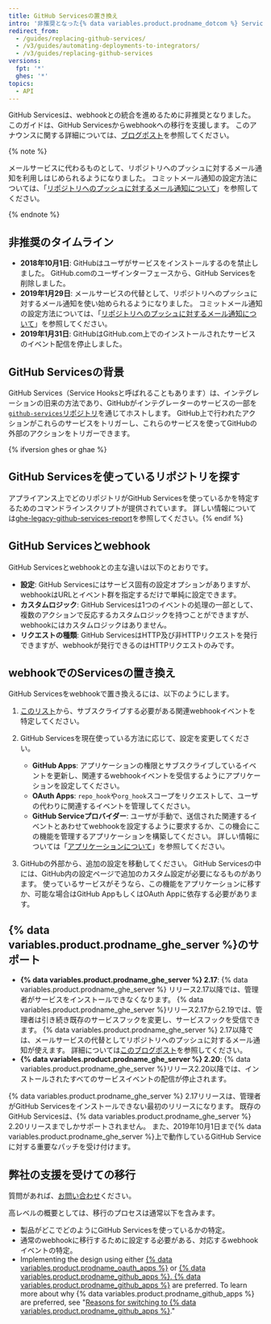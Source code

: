 ```yaml
---
title: GitHub Servicesの置き換え
intro: '非推奨となった{% data variables.product.prodname_dotcom %} Servicesにまだ依存しているなら、サービスフックをwebhookに移行する方法を学んでください。'
redirect_from:
  - /guides/replacing-github-services/
  - /v3/guides/automating-deployments-to-integrators/
  - /v3/guides/replacing-github-services
versions:
  fpt: '*'
  ghes: '*'
topics:
  - API
---
```



GitHub Servicesは、webhookとの統合を進めるために非推奨となりました。 このガイドは、GitHub Servicesからwebhookへの移行を支援します。 このアナウンスに関する詳細については、[ブログポスト](https://developer.github.com/changes/2018-10-01-denying-new-github-services)を参照してください。

{% note %}

メールサービスに代わるものとして、リポジトリへのプッシュに対するメール通知を利用しはじめられるようになりました。 コミットメール通知の設定方法については、「[リポジトリへのプッシュに対するメール通知について](/github/receiving-notifications-about-activity-on-github/about-email-notifications-for-pushes-to-your-repository/)」を参照してください。

{% endnote %}

## 非推奨のタイムライン

- **2018年10月1日**: GitHubはユーザがサービスをインストールするのを禁止しました。 GitHub.comのユーザインターフェースから、GitHub Servicesを削除しました。
- **2019年1月29日**: メールサービスの代替として、リポジトリへのプッシュに対するメール通知を使い始められるようになりました。 コミットメール通知の設定方法については、「[リポジトリへのプッシュに対するメール通知について](/github/receiving-notifications-about-activity-on-github/about-email-notifications-for-pushes-to-your-repository/)」を参照してください。
- **2019年1月31日**: GitHubはGitHub.com上でのインストールされたサービスのイベント配信を停止しました。

## GitHub Servicesの背景

GitHub Services（Service Hooksと呼ばれることもあります）は、インテグレーションの旧来の方法であり、GitHubがインテグレーターのサービスの一部を[`github-services`リポジトリ](https://github.com/github/github-services)を通じてホストします。 GitHub上で行われたアクションがこれらのサービスをトリガーし、これらのサービスを使ってGitHubの外部のアクションをトリガーできます。

{% ifversion ghes or ghae %}
## GitHub Servicesを使っているリポジトリを探す
アプライアンス上でどのリポジトリがGitHub Servicesを使っているかを特定するためのコマンドラインスクリプトが提供されています。 詳しい情報については[ghe-legacy-github-services-report](/enterprise/{{currentVersion}}/admin/articles/command-line-utilities/#ghe-legacy-github-services-report)を参照してください。{% endif %}

## GitHub Servicesとwebhook

GitHub Servicesとwebhookとの主な違いは以下のとおりです。
- **設定**: GitHub Servicesにはサービス固有の設定オプションがありますが、webhookはURLとイベント群を指定するだけで単純に設定できます。
- **カスタムロジック**: GitHub Servicesは1つのイベントの処理の一部として、複数のアクションで反応するカスタムロジックを持つことができますが、webhookにはカスタムロジックはありません。
- **リクエストの種類**: GitHub ServicesはHTTP及び非HTTPリクエストを発行できますが、webhookが発行できるのはHTTPリクエストのみです。

## webhookでのServicesの置き換え

GitHub Servicesをwebhookで置き換えるには、以下のようにします。

1. [このリスト](/webhooks/#events)から、サブスクライブする必要がある関連webhookイベントを特定してください。

2. GitHub Servicesを現在使っている方法に応じて、設定を変更してください。

   - **GitHub Apps**: アプリケーションの権限とサブスクライブしているイベントを更新し、関連するwebhookイベントを受信するようにアプリケーションを設定してください。
   - **OAuth Apps**: `repo_hook`や`org_hook`スコープをリクエストして、ユーザの代わりに関連するイベントを管理してください。
   - **GitHub Serviceプロバイダー**: ユーザが手動で、送信された関連するイベントとあわせてwebhookを設定するように要求するか、この機会にこの機能を管理するアプリケーションを構築してください。 詳しい情報については「[アプリケーションについて](/apps/about-apps/)」を参照してください。

3. GitHubの外部から、追加の設定を移動してください。 GitHub Servicesの中には、GitHub内の設定ページで追加のカスタム設定が必要になるものがあります。 使っているサービスがそうなら、この機能をアプリケーションに移すか、可能な場合はGitHub AppもしくはOAuth Appに依存する必要があります。

## {% data variables.product.prodname_ghe_server %}のサポート

- **{% data variables.product.prodname_ghe_server %} 2.17**: {% data variables.product.prodname_ghe_server %} リリース2.17以降では、管理者がサービスをインストールできなくなります。 {% data variables.product.prodname_ghe_server %}リリース2.17から2.19では、管理者は引き続き既存のサービスフックを変更し、サービスフックを受信できます。 {% data variables.product.prodname_ghe_server %} 2.17以降では、メールサービスの代替としてリポジトリへのプッシュに対するメール通知が使えます。 詳細については[このブログポスト](https://developer.github.com/changes/2019-01-29-life-after-github-services)を参照してください。
- **{% data variables.product.prodname_ghe_server %} 2.20**: {% data variables.product.prodname_ghe_server %}リリース2.20以降では、インストールされたすべてのサービスイベントの配信が停止されます。

{% data variables.product.prodname_ghe_server %} 2.17リリースは、管理者がGitHub Servicesをインストールできない最初のリリースになります。 既存のGitHub Servicesは、{% data variables.product.prodname_ghe_server %} 2.20リリースまでしかサポートされません。 また、2019年10月1日まで{% data variables.product.prodname_ghe_server %}上で動作しているGitHub Serviceに対する重要なパッチを受け付けます。

## 弊社の支援を受けての移行

質問があれば、[お問い合わせ](https://github.com/contact?form%5Bsubject%5D=GitHub+Services+Deprecation)ください。

高レベルの概要としては、移行のプロセスは通常以下を含みます。
  - 製品がどこでどのようにGitHub Servicesを使っているかの特定。
  - 通常のwebhookに移行するために設定する必要がある、対応するwebhookイベントの特定。
  - Implementing the design using either [{% data variables.product.prodname_oauth_apps %}](/apps/building-oauth-apps/) or [{% data variables.product.prodname_github_apps %}. {% data variables.product.prodname_github_apps %}](/apps/building-github-apps/) are preferred. To learn more about why {% data variables.product.prodname_github_apps %} are preferred, see "[Reasons for switching to {% data variables.product.prodname_github_apps %}](/apps/migrating-oauth-apps-to-github-apps/#reasons-for-switching-to-github-apps)."
